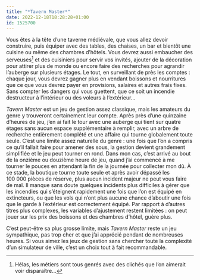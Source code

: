 ```yaml
---
title: "*Tavern Master*"
date: 2022-12-18T18:28:28+01:00
id: 1525700
---
```


Vous êtes à la tête d’une taverne médiévale, que vous allez devoir construire, puis équiper avec des tables, des chaises, un bar et bientôt une cuisine ou même des chambres d’hôtels. Vous devrez aussi embaucher des serveuses[^1] et des cuisiniers pour servir vos invités, ajouter de la décoration pour attirer plus de monde ou encore faire des recherches pour agrandir l’auberge sur plusieurs étages. Le tout, en surveillant de près les comptes : chaque jour, vous devrez gagner plus en vendant boissons et nourritures que ce que vous devrez payer en provisions, salaires et autres frais fixes. Sans compter les dangers qui vous guettent, que ce soit un incendie destructeur à l’intérieur ou des voleurs à l’extérieur…

*Tavern Master* est un jeu de gestion assez classique, mais les amateurs du genre y trouveront certainement leur compte. Après près d’une quinzaine d’heures de jeu, j’en ai fait le tour avec une auberge qui tient sur quatre étages sans aucun espace supplémentaire à remplir, avec un arbre de recherche entièrement complété et une affaire qui tourne globalement toute seule. C’est une limite assez naturelle du genre : une fois que l’on a compris ce qu’il fallait faire pour amener des sous, la gestion devient grandement simplifiée et le jeu peut tourner en rond. Dans mon cas, c’est arrivé au bout de la onzième ou douzième heure de jeu, quand j’ai commencé à me tourner le pouces en attendant la fin de la journée pour collecter mon dû. À ce stade, la boutique tourne toute seule et après avoir dépassé les 100 000 pièces de réserve, plus aucun incident majeur ne peut vous faire de mal. Il manque sans doute quelques incidents plus difficiles à gérer que les incendies qui s’éteignent rapidement une fois que l’on est équipé en extincteurs, ou que les vols qui n’ont plus aucune chance d’aboutir une fois que le garde à l’extérieur est correctement équipé. Par rapport à d’autres titres plus complexes, les variables d’ajustement restent limitées : on peut jouer sur les prix des boissons et des chambres d’hôtel, guère plus. 

C’est peut-être sa plus grosse limite, mais *Tavern Master* reste un jeu sympathique, pas trop cher et que j’ai apprécié pendant de nombreuses heures. Si vous aimez les jeux de gestion sans chercher toute la complexité d’un simulateur de ville, c’est un choix tout à fait recommandable. 


[^1]: Hélas, les métiers sont tous genrés avec des clichés que l’on aimerait voir disparaître…
